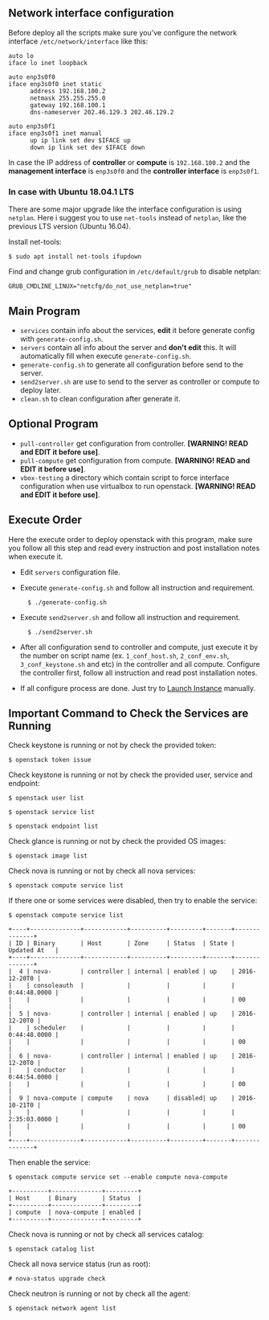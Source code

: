 ## Network interface configuration

Before deploy all the scripts make sure you've configure the network interface `/etc/network/interface` like this:

    auto lo
    iface lo inet loopback

    auto enp3s0f0
    iface enp3s0f0 inet static
          address 192.168.100.2
          netmask 255.255.255.0
          gateway 192.168.100.1
          dns-nameserver 202.46.129.3 202.46.129.2

    auto enp3s0f1
    iface enp3s0f1 inet manual
          up ip link set dev $IFACE up
          down ip link set dev $IFACE down

In case the IP address of **controller** or **compute** is `192.168.100.2` and the **management interface** is `enp3s0f0` and the **controller interface** is `enp3s0f1`.

### In case with Ubuntu 18.04.1 LTS

There are some major upgrade like the interface configuration is using `netplan`. Here i suggest you to use `net-tools` instead of `netplan`, like the previous LTS version (Ubuntu 16.04).

Install net-tools:

    $ sudo apt install net-tools ifupdown

Find and change grub configuration in `/etc/default/grub` to disable netplan:

    GRUB_CMDLINE_LINUX="netcfg/do_not_use_netplan=true"

## Main Program

+ `services` contain info about the services, **edit** it before generate config with `generate-config.sh`.
+ `servers` contain all info about the server and **don't edit** this. It will automatically fill when execute `generate-config.sh`.
+ `generate-config.sh` to generate all configuration before send to the server.
+ `send2server.sh` are use to send to the server as controller or compute to deploy later.
+ `clean.sh` to clean configuration after generate it.

## Optional Program

+ `pull-controller` get configuration from controller. **[WARNING! READ and EDIT it before use]**.
+ `pull-compute` get configuration from compute. **[WARNING! READ and EDIT it before use]**.
+ `vbox-testing` a directory which contain script to force interface configuration when use virtualbox to run openstack. **[WARNING! READ and EDIT it before use]**.

## Execute Order

Here the execute order to deploy openstack with this program, make sure you follow all this step and read every instruction and post installation notes when execute it.

+ Edit `servers` configuration file.
+ Execute `generate-config.sh` and follow all instruction and requirement.

        $ ./generate-config.sh

+ Execute `send2server.sh` and follow all instruction and requirement.

        $ ./send2server.sh

+ After all configuration send to controller and compute, just execute it by the number on script name (ex. `1_conf_host.sh`, `2_conf_env.sh`, `3_conf_keystone.sh` and etc) in the controller and all compute. Configure the controller first, follow all instruction and read post installation notes.

+ If all configure process are done. Just try to [Launch Instance](https://docs.openstack.org/install-guide/launch-instance.html) manually.

## Important Command to Check the Services are Running

Check keystone is running or not by check the provided token:

    $ openstack token issue

Check keystone is running or not by check the provided user, service and endpoint:

    $ openstack user list

    $ openstack service list

    $ openstack endpoint list

Check glance is running or not by check the provided OS images:

    $ openstack image list

Check nova is running or not by check all nova services:

    $ openstack compute service list

If there one or some services were disabled, then try to enable the service:

    $ openstack compute service list

    +----+--------------+------------+----------+---------+-------+--------------+
    | ID | Binary       | Host       | Zone     | Status  | State | Updated At   |
    +----+--------------+------------+----------+---------+-------+--------------+
    |  4 | nova-        | controller | internal | enabled | up    | 2016-12-20T0 |
    |    | consoleauth  |            |          |         |       | 0:44:48.0000 |
    |    |              |            |          |         |       | 00           |
    |  5 | nova-        | controller | internal | enabled | up    | 2016-12-20T0 |
    |    | scheduler    |            |          |         |       | 0:44:48.0000 |
    |    |              |            |          |         |       | 00           |
    |  6 | nova-        | controller | internal | enabled | up    | 2016-12-20T0 |
    |    | conductor    |            |          |         |       | 0:44:54.0000 |
    |    |              |            |          |         |       | 00           |
    |  9 | nova-compute | compute    | nova     | disabled| up    | 2016-10-21T0 |
    |    |              |            |          |         |       | 2:35:03.0000 |
    |    |              |            |          |         |       | 00           |
    +----+--------------+------------+----------+---------+-------+--------------+

Then enable the service:

    $ openstack compute service set --enable compute nova-compute

    +----------+--------------+---------+
    | Host     | Binary       | Status  |
    +----------+--------------+---------+
    | compute  | nova-compute | enabled |
    +----------+--------------+---------+

Check nova is running or not by check all services catalog:

    $ openstack catalog list

Check all nova service status (run as root):

    # nova-status upgrade check

Check neutron is running or not by check all the agent:

    $ openstack network agent list
